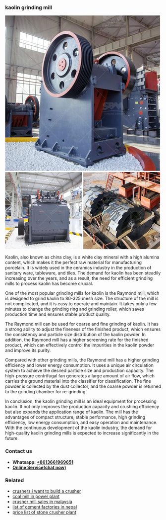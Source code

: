 <h3>kaolin grinding mill</h3><img src='1706773321.jpg' alt=''><p>Kaolin, also known as china clay, is a white clay mineral with a high alumina content, which makes it the perfect raw material for manufacturing porcelain. It is widely used in the ceramics industry in the production of sanitary ware, tableware, and tiles. The demand for kaolin has been steadily increasing over the years, and as a result, the need for efficient grinding mills to process kaolin has become crucial.</p><p>One of the most popular grinding mills for kaolin is the Raymond mill, which is designed to grind kaolin to 80-325 mesh size. The structure of the mill is not complicated, and it is easy to operate and maintain. It takes only a few minutes to change the grinding ring and grinding roller, which saves production time and ensures stable product quality.</p><p>The Raymond mill can be used for coarse and fine grinding of kaolin. It has a strong ability to adjust the fineness of the finished product, which ensures the consistency and particle size distribution of the kaolin powder. In addition, the Raymond mill has a higher screening rate for the finished product, which can effectively control the impurities in the kaolin powder and improve its purity.</p><p>Compared with other grinding mills, the Raymond mill has a higher grinding efficiency and lower energy consumption. It uses a unique air circulation system to achieve the desired particle size and production capacity. The high-pressure centrifugal fan generates a large amount of air flow, which carries the ground material into the classifier for classification. The fine powder is collected by the dust collector, and the coarse powder is returned to the grinding chamber for re-grinding.</p><p>In conclusion, the kaolin grinding mill is an ideal equipment for processing kaolin. It not only improves the production capacity and crushing efficiency but also expands the application range of kaolin. The mill has the advantages of compact structure, stable performance, high grinding efficiency, low energy consumption, and easy operation and maintenance. With the continuous development of the kaolin industry, the demand for high-quality kaolin grinding mills is expected to increase significantly in the future.</p><h3>Contact us</h3><ul><li><strong>Whatsapp:&nbsp;<a href="https://wa.me/8613661969651">+8613661969651</a></strong></li><li><a href="https://swt.shibang-china.com/?git&amp;zhl&amp;kaolin grinding mill"><strong>Online Service(chat now)</strong></a></li></ul><h3>Related</h3><ul><li><a href='crushers i want to build a crusher.md'>crushers i want to build a crusher</a></li><li><a href='coal mill in power plant.md'>coal mill in power plant</a></li><li><a href='crusher mill sales in malaysia.md'>crusher mill sales in malaysia</a></li><li><a href='list of cement factories in nepal.md'>list of cement factories in nepal</a></li><li><a href='price list of stone crusher plant.md'>price list of stone crusher plant</a></li></ul>
